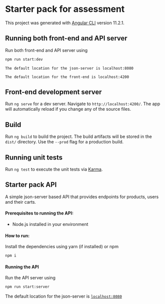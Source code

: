 # Starter pack for assessment

This project was generated with [Angular CLI](https://github.com/angular/angular-cli) version 11.2.1.

## Running both front-end and API server

Run both front-end and API server using
``` sh
npm run start:dev
```

`The default location for the json-server is localhost:8080`

`The default location for the front-end is localhost:4200`

## Front-end development server

Run `ng serve` for a dev server. Navigate to `http://localhost:4200/`. The app will automatically reload if you change any of the source files.
## Build

Run `ng build` to build the project. The build artifacts will be stored in the `dist/` directory. Use the `--prod` flag for a production build.

## Running unit tests

Run `ng test` to execute the unit tests via [Karma](https://karma-runner.github.io).

## Starter pack API
A simple json-server based API that provides endpoints for products, users and their carts.

#### Prerequisites to running the API:
- Node.js installed in your environment

#### How to run:
Install the dependencies using yarn (if installed) or npm
``` sh
npm i
``` 
#### Running the API

Run the API server using
``` sh
npm run start:server
```
The default location for the json-server is [`localhost:8080`](http://localhost:8080)